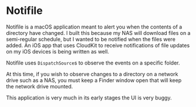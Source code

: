 # Notifile

Notifile is a macOS application meant to alert you when the contents of a directory have changed. I built this because my NAS will download files on a semi-regular schedule, but I wanted to be notified when the files were added. An iOS app that uses CloudKit to receive notifications of file updates on my iOS devices is being written as well. 

Notifile uses `DispatchSource`s to observe the events on a specific folder. 

At this time, if you wish to observe changes to a directory on a network drive such as a NAS, you must keep a Finder window open that will keep the network drive mounted.

This application is very much in its early stages the UI is very buggy.

